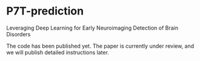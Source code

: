 # P7T-prediction
Leveraging Deep Learning for Early Neuroimaging Detection of Brain Disorders

The code has been published yet. The paper is currently under review, and we will publish detailed instructions later.
